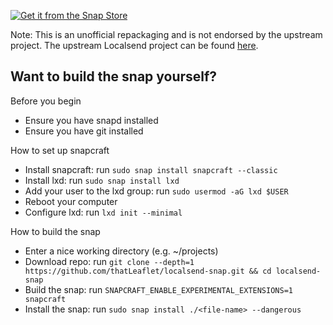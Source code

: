 [![Get it from the Snap Store](https://snapcraft.io/static/images/badges/en/snap-store-black.svg)](https://snapcraft.io/localsend-uno)

Note: This is an unofficial repackaging and is not endorsed by the upstream project. The upstream Localsend project can be found [here](https://github.com/localsend/localsend).

## Want to build the snap yourself?

Before you begin
- Ensure you have snapd installed
- Ensure you have git installed

How to set up snapcraft
- Install snapcraft: run `sudo snap install snapcraft --classic`
- Install lxd: run `sudo snap install lxd`
- Add your user to the lxd group: run `sudo usermod -aG lxd $USER`
- Reboot your computer
- Configure lxd: run `lxd init --minimal`

How to build the snap
- Enter a nice working directory (e.g. ~/projects)
- Download repo: run `git clone --depth=1 https://github.com/thatLeaflet/localsend-snap.git && cd localsend-snap`
- Build the snap: run `SNAPCRAFT_ENABLE_EXPERIMENTAL_EXTENSIONS=1 snapcraft`
- Install the snap: run `sudo snap install ./<file-name> --dangerous`
